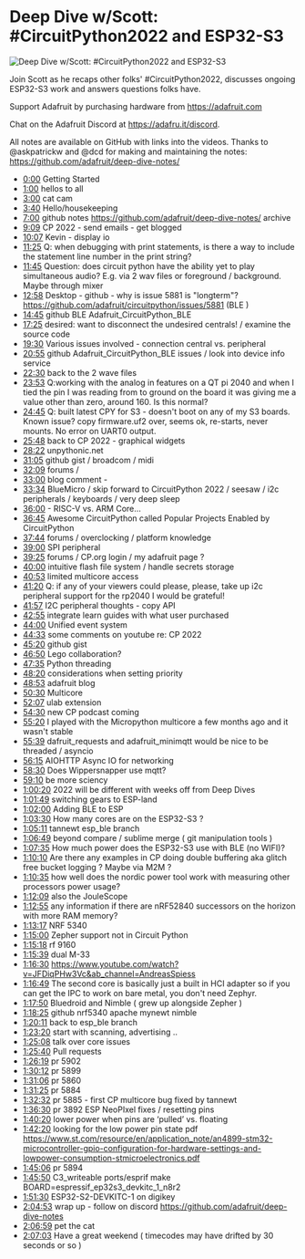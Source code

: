 # Deep Dive w/Scott: #CircuitPython2022 and ESP32-S3

![Deep Dive w/Scott: #CircuitPython2022 and ESP32-S3](https://i.ytimg.com/vi/BYNKy88PKYY/sddefault.jpg 'Deep Dive w/Scott: #CircuitPython2022 and ESP32-S3')

Join Scott as he recaps other folks' #CircuitPython2022, discusses ongoing ESP32-S3 work and answers questions folks have.

Support Adafruit by purchasing hardware from https://adafruit.com

Chat on the Adafruit Discord at https://adafru.it/discord.

All notes are available on GitHub with links into the videos. Thanks to @askpatrickw and @dcd for making and maintaining the notes: https://github.com/adafruit/deep-dive-notes/

- [0:00](https://www.youtube.com/watch?v=BYNKy88PKYY&t=0) Getting Started
- [1:00](https://www.youtube.com/watch?v=BYNKy88PKYY&t=60) hellos to all 
- [3:00](https://www.youtube.com/watch?v=BYNKy88PKYY&t=180) cat cam 
- [3:40](https://www.youtube.com/watch?v=BYNKy88PKYY&t=220) Hello/housekeeping 
- [7:00](https://www.youtube.com/watch?v=BYNKy88PKYY&t=420) github notes https://github.com/adafruit/deep-dive-notes/ archive
- [9:09](https://www.youtube.com/watch?v=BYNKy88PKYY&t=549) CP 2022 - send emails - get blogged
- [10:07](https://www.youtube.com/watch?v=BYNKy88PKYY&t=607) Kevin - display io
- [11:25](https://www.youtube.com/watch?v=BYNKy88PKYY&t=685) Q: when debugging with print statements, is there a way to include the statement line number in the print string?
- [11:45](https://www.youtube.com/watch?v=BYNKy88PKYY&t=705) Question: does circuit python have the ability yet to play simultaneous audio? E.g. via 2 wav files or foreground / background. Maybe through mixer
- [12:58](https://www.youtube.com/watch?v=BYNKy88PKYY&t=778) Desktop - github - why is issue 5881 is "longterm"? https://github.com/adafruit/circuitpython/issues/5881  (BLE )
- [14:45](https://www.youtube.com/watch?v=BYNKy88PKYY&t=885) github BLE  Adafruit_CircuitPython_BLE
- [17:25](https://www.youtube.com/watch?v=BYNKy88PKYY&t=1045) desired: want to disconnect the undesired centrals!  / examine the source code
- [19:30](https://www.youtube.com/watch?v=BYNKy88PKYY&t=1170) Various issues involved - connection central vs. peripheral
- [20:55](https://www.youtube.com/watch?v=BYNKy88PKYY&t=1255) github  Adafruit_CircuitPython_BLE issues / look into device info service
- [22:30](https://www.youtube.com/watch?v=BYNKy88PKYY&t=1350) back to the 2 wave files 
- [23:53](https://www.youtube.com/watch?v=BYNKy88PKYY&t=1433) Q:working with the analog in features on a QT pi 2040 and when I tied the pin I was reading from to ground on the board it was giving me a value other than zero, around 160. Is this normal?
- [24:45](https://www.youtube.com/watch?v=BYNKy88PKYY&t=1485)  Q: built latest CPY for S3 - doesn't boot on any of my S3 boards. Known issue? copy firmware.uf2 over, seems ok, re-starts, never mounts. No error on UART0 output.
- [25:48](https://www.youtube.com/watch?v=BYNKy88PKYY&t=1548) back to CP 2022  - graphical widgets
- [28:22](https://www.youtube.com/watch?v=BYNKy88PKYY&t=1702) unpythonic.net
- [31:05](https://www.youtube.com/watch?v=BYNKy88PKYY&t=1865) github gist  / broadcom / midi
- [32:09](https://www.youtube.com/watch?v=BYNKy88PKYY&t=1929) forums / 
- [33:00](https://www.youtube.com/watch?v=BYNKy88PKYY&t=1980) blog comment - 
- [33:34](https://www.youtube.com/watch?v=BYNKy88PKYY&t=2014) BlueMicro / skip forward to CircuitPython 2022 / seesaw / i2c peripherals / keyboards / very deep sleep
- [36:00](https://www.youtube.com/watch?v=BYNKy88PKYY&t=2160) - RISC-V vs. ARM Core… 
- [36:45](https://www.youtube.com/watch?v=BYNKy88PKYY&t=2205) Awesome CircuitPython called Popular Projects Enabled by CircuitPython
- [37:44](https://www.youtube.com/watch?v=BYNKy88PKYY&t=2264) forums / overclocking / platform knowledge
- [39:00](https://www.youtube.com/watch?v=BYNKy88PKYY&t=2340) SPI peripheral
- [39:25](https://www.youtube.com/watch?v=BYNKy88PKYY&t=2365) forums / CP.org login  / my adafruit page ?
- [40:00](https://www.youtube.com/watch?v=BYNKy88PKYY&t=2400) intuitive flash file system / handle secrets storage
- [40:53](https://www.youtube.com/watch?v=BYNKy88PKYY&t=2453) limited multicore access 
- [41:20](https://www.youtube.com/watch?v=BYNKy88PKYY&t=2480) Q: ​if any of your viewers could please, please, take up i2c peripheral support for the rp2040 I would be grateful!
- [41:57](https://www.youtube.com/watch?v=BYNKy88PKYY&t=2517) I2C peripheral thoughts - copy API 
- [42:55](https://www.youtube.com/watch?v=BYNKy88PKYY&t=2575) integrate learn guides with what user purchased 
- [44:00](https://www.youtube.com/watch?v=BYNKy88PKYY&t=2640) Unified event system
- [44:33](https://www.youtube.com/watch?v=BYNKy88PKYY&t=2673) some comments on youtube re: CP 2022
- [45:20](https://www.youtube.com/watch?v=BYNKy88PKYY&t=2720) github gist 
- [46:50](https://www.youtube.com/watch?v=BYNKy88PKYY&t=2810) Lego collaboration?
- [47:35](https://www.youtube.com/watch?v=BYNKy88PKYY&t=2855) Python threading 
- [48:20](https://www.youtube.com/watch?v=BYNKy88PKYY&t=2900) considerations when setting priority
- [48:53](https://www.youtube.com/watch?v=BYNKy88PKYY&t=2933) adafruit blog 
- [50:30](https://www.youtube.com/watch?v=BYNKy88PKYY&t=3030) Multicore 
- [52:07](https://www.youtube.com/watch?v=BYNKy88PKYY&t=3127) ulab extension
- [54:30](https://www.youtube.com/watch?v=BYNKy88PKYY&t=3270) new  CP podcast coming 
- [55:20](https://www.youtube.com/watch?v=BYNKy88PKYY&t=3320) I played with the Micropython multicore a few months ago and it wasn't stable
- [55:39](https://www.youtube.com/watch?v=BYNKy88PKYY&t=3339) dafruit_requests and adafruit_minimqtt would be nice to be threaded / asyncio
- [56:15](https://www.youtube.com/watch?v=BYNKy88PKYY&t=3375) AIOHTTP  Async IO for networking
- [58:30](https://www.youtube.com/watch?v=BYNKy88PKYY&t=3510) Does Wippersnapper use mqtt?
- [59:10](https://www.youtube.com/watch?v=BYNKy88PKYY&t=3550) be more sciency 
- [1:00:20](https://www.youtube.com/watch?v=BYNKy88PKYY&t=3620) 2022 will be different with weeks off from Deep Dives
- [1:01:49](https://www.youtube.com/watch?v=BYNKy88PKYY&t=3709) switching gears to ESP-land
- [1:02:00](https://www.youtube.com/watch?v=BYNKy88PKYY&t=3720) Adding BLE to ESP 
- [1:03:30](https://www.youtube.com/watch?v=BYNKy88PKYY&t=3810) How many cores are on the ESP32-S3 ?
- [1:05:11](https://www.youtube.com/watch?v=BYNKy88PKYY&t=3911) tannewt esp_ble branch 
- [1:06:49](https://www.youtube.com/watch?v=BYNKy88PKYY&t=4009) beyond compare / sublime merge ( git manipulation tools )
- [1:07:35](https://www.youtube.com/watch?v=BYNKy88PKYY&t=4055) How much power does the ESP32-S3 use with BLE (no WIFI)?
- [1:10:10](https://www.youtube.com/watch?v=BYNKy88PKYY&t=4210) Are there any examples in CP doing double buffering aka glitch free bucket logging ? Maybe via M2M ?
- [1:10:35](https://www.youtube.com/watch?v=BYNKy88PKYY&t=4235) how well does the nordic power tool work with measuring other processors power usage?
- [1:12:09](https://www.youtube.com/watch?v=BYNKy88PKYY&t=4329) also the JouleScope
- [1:12:55](https://www.youtube.com/watch?v=BYNKy88PKYY&t=4375)  any information if there are nRF52840 successors on the horizon with more RAM memory?
- [1:13:17](https://www.youtube.com/watch?v=BYNKy88PKYY&t=4397) NRF 5340 
- [1:15:00](https://www.youtube.com/watch?v=BYNKy88PKYY&t=4500) Zepher support not in Circuit Python
- [1:15:18](https://www.youtube.com/watch?v=BYNKy88PKYY&t=4518) rf 9160
- [1:15:39](https://www.youtube.com/watch?v=BYNKy88PKYY&t=4539) dual M-33
- [1:16:30](https://www.youtube.com/watch?v=BYNKy88PKYY&t=4590) https://www.youtube.com/watch?v=JFDiqPHw3Vc&ab_channel=AndreasSpiess
- [1:16:49](https://www.youtube.com/watch?v=BYNKy88PKYY&t=4609) The second core is basically just a built in HCI adapter so if you can get the IPC to work on bare metal, you don't need Zephyr.
- [1:17:50](https://www.youtube.com/watch?v=BYNKy88PKYY&t=4670) Bluedroid and Nimble ( grew up alongside Zepher )
- [1:18:25](https://www.youtube.com/watch?v=BYNKy88PKYY&t=4705) github nrf5340 apache mynewt nimble
- [1:20:11](https://www.youtube.com/watch?v=BYNKy88PKYY&t=4811) back to esp_ble branch
- [1:23:20](https://www.youtube.com/watch?v=BYNKy88PKYY&t=5000) start with scanning, advertising .. 
- [1:25:08](https://www.youtube.com/watch?v=BYNKy88PKYY&t=5108) talk over core issues 
- [1:25:40](https://www.youtube.com/watch?v=BYNKy88PKYY&t=5140) Pull requests
- [1:26:19](https://www.youtube.com/watch?v=BYNKy88PKYY&t=5179) pr 5902 
- [1:30:12](https://www.youtube.com/watch?v=BYNKy88PKYY&t=5412)  pr 5899
- [1:31:06](https://www.youtube.com/watch?v=BYNKy88PKYY&t=5466) pr 5860
- [1:31:25](https://www.youtube.com/watch?v=BYNKy88PKYY&t=5485) pr 5884
- [1:32:32](https://www.youtube.com/watch?v=BYNKy88PKYY&t=5552) pr 5885 - first CP multicore bug fixed by tannewt
- [1:36:30](https://www.youtube.com/watch?v=BYNKy88PKYY&t=5790) pr 3892 ESP NeoPIxel fixes / resetting pins
- [1:40:20](https://www.youtube.com/watch?v=BYNKy88PKYY&t=6020) lower power when pins are ‘pulled’ vs. floating 
- [1:42:20](https://www.youtube.com/watch?v=BYNKy88PKYY&t=6140) looking for the low power pin state pdf https://www.st.com/resource/en/application_note/an4899-stm32-microcontroller-gpio-configuration-for-hardware-settings-and-lowpower-consumption-stmicroelectronics.pdf
- [1:45:06](https://www.youtube.com/watch?v=BYNKy88PKYY&t=6306) pr 5894
- [1:45:50](https://www.youtube.com/watch?v=BYNKy88PKYY&t=6350)  C3_writeable ports/esprif make BOARD=espressif_ep32s3_devkitc_1_n8r2 
- [1:51:30](https://www.youtube.com/watch?v=BYNKy88PKYY&t=6690) ESP32-S2-DEVKITC-1 on digikey 
- [2:04:53](https://www.youtube.com/watch?v=BYNKy88PKYY&t=7493) wrap up - follow on discord https://github.com/adafruit/deep-dive-notes
- [2:06:59](https://www.youtube.com/watch?v=BYNKy88PKYY&t=7619) pet the cat
- [2:07:03](https://www.youtube.com/watch?v=BYNKy88PKYY&t=7623) Have a great weekend  ( timecodes may have drifted by 30 seconds or so )